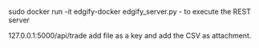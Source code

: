 
sudo docker run -it edgify-docker edgify_server.py - to execute the REST server


127.0.0.1:5000/api/trade
add file as a key and add the CSV as attachment.



